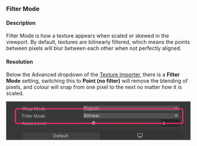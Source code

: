 ### Filter Mode
#### Description
Filter Mode is how a texture appears when scaled or skewed in the viewport. By default, textures are bilinearly filtered, which means the points between pixels will blur between each other when not perfectly aligned.  

#### Resolution
Below the Advanced dropdown of the [Texture Importer](https://docs.unity3d.com/Manual/class-TextureImporter.html#advanced), there is a **Filter Mode** setting, switching this to **Point (no filter)** will remove the blending of pixels, and colour will snap from one pixel to the next no matter how it is scaled.  

![Filter Mode Setting](filter-mode.png)
